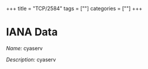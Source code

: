 +++
title = "TCP/2584"
tags = [""]
categories = [""]
+++

# IANA Data

_Name:_ cyaserv

_Description:_ cyaserv

